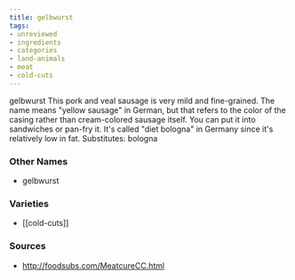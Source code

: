 ```yaml
---
title: gelbwurst
tags:
- unreviewed
- ingredients
- categories
- land-animals
- meat
- cold-cuts
---
```

gelbwurst This pork and veal sausage is very mild and fine-grained. The name means "yellow sausage" in German, but that refers to the color of the casing rather than cream-colored sausage itself. You can put it into sandwiches or pan-fry it. It's called "diet bologna" in Germany since it's relatively low in fat. Substitutes: bologna

### Other Names

* gelbwurst

### Varieties

* [[cold-cuts]]

### Sources
* http://foodsubs.com/MeatcureCC.html
